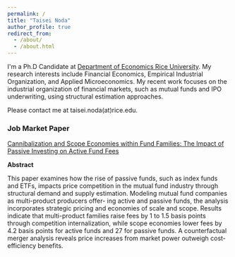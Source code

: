 ```yaml
---
permalink: /
title: "Taisei Noda"
author_profile: true
redirect_from: 
  - /about/
  - /about.html
---
```


I'm a Ph.D Candidate at [Department of Economics Rice University](https://economics.rice.edu). My research interests include Financial Economics, Empirical Industrial Organization, and Applied Microeconomics. My recent work focuses on the industrial organization of financial markets, such as mutual funds and IPO underwriting, using structural estimation approaches. 

Please contact me at taisei.noda(at)rice.edu.

### Job Market Paper

[Cannibalization and Scope Economies within Fund Families: The Impact of Passive Investing on Active Fund Fees](https://www.dropbox.com/scl/fi/dlk9gc5bw2nphrhinrpwn/mf_demand_writing.pdf?rlkey=hn1g93sdk6iz6amk0s6grkd4t&st=5rx291qx&dl=0)

**Abstract**

This paper examines how the rise of passive funds, such as index funds and ETFs,
impacts price competition in the mutual fund industry through structural demand and
supply estimation. Modeling mutual fund companies as multi-product producers offer-
ing active and passive funds, the analysis incorporates strategic pricing and economies
of scale and scope. Results indicate that multi-product families raise fees by 1 to 1.5
basis points through competition internalization, while scope economies lower fees by
4.2 basis points for active funds and 27 for passive funds. A counterfactual merger
analysis reveals price increases from market power outweigh cost-efficiency benefits.
